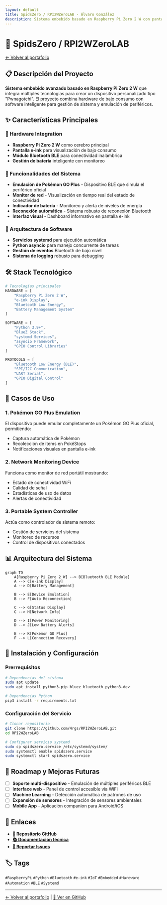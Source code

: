 ```yaml
---
layout: default
title: SpidsZero / RPI2WZeroLAB - Álvaro González
description: Sistema embebido basado en Raspberry Pi Zero 2 W con pantalla e-ink y Bluetooth
---
```


# 🧩 SpidsZero / RPI2WZeroLAB

[← Volver al portafolio](../)

## 📋 Descripción del Proyecto

**Sistema embebido avanzado basado en Raspberry Pi Zero 2 W** que integra múltiples tecnologías para crear un dispositivo personalizado tipo "Pwnagotchi". El proyecto combina hardware de bajo consumo con software inteligente para gestión de sistema y emulación de periféricos.

## ✨ Características Principales

### 🔷 Hardware Integration
- **Raspberry Pi Zero 2 W** como cerebro principal
- **Pantalla e-ink** para visualización de bajo consumo
- **Módulo Bluetooth BLE** para conectividad inalámbrica
- **Gestión de batería** inteligente con monitoreo

### 🔷 Funcionalidades del Sistema
- **Emulación de Pokémon GO Plus** - Dispositivo BLE que simula el periférico oficial
- **Monitor de red** - Visualización en tiempo real del estado de conectividad
- **Indicador de batería** - Monitoreo y alerta de niveles de energía
- **Reconexión automática** - Sistema robusto de reconexión Bluetooth
- **Interfaz visual** - Dashboard informativo en pantalla e-ink

### 🔷 Arquitectura de Software
- **Servicios systemd** para ejecutión automática
- **Python asyncio** para manejo concurrente de tareas
- **Gestión de eventos** Bluetooth de bajo nivel
- **Sistema de logging** robusto para debugging

## 🛠️ Stack Tecnológico

```python
# Tecnologías principales
HARDWARE = [
    "Raspberry Pi Zero 2 W",
    "e-ink Display",
    "Bluetooth Low Energy",
    "Battery Management System"
]

SOFTWARE = [
    "Python 3.9+",
    "BlueZ Stack",
    "systemd Services", 
    "asyncio Framework",
    "GPIO Control Libraries"
]

PROTOCOLS = [
    "Bluetooth Low Energy (BLE)",
    "SPI/I2C Communication",
    "UART Serial",
    "GPIO Digital Control"
]
```

## 🚀 Casos de Uso

### **1. Pokémon GO Plus Emulation**
El dispositivo puede emular completamente un Pokémon GO Plus oficial, permitiendo:
- Captura automática de Pokémon
- Recolección de items en PokéStops
- Notificaciones visuales en pantalla e-ink

### **2. Network Monitoring Device**
Funciona como monitor de red portátil mostrando:
- Estado de conectividad WiFi
- Calidad de señal
- Estadísticas de uso de datos
- Alertas de conectividad

### **3. Portable System Controller**
Actúa como controlador de sistema remoto:
- Gestión de servicios del sistema
- Monitoreo de recursos
- Control de dispositivos conectados

## 📊 Arquitectura del Sistema

```mermaid
graph TD
    A[Raspberry Pi Zero 2 W] --> B[Bluetooth BLE Module]
    A --> C[e-ink Display]
    A --> D[Battery Management]
    
    B --> E[Device Emulation]
    B --> F[Auto Reconnection]
    
    C --> G[Status Display]
    C --> H[Network Info]
    
    D --> I[Power Monitoring]
    D --> J[Low Battery Alerts]
    
    E --> K[Pokémon GO Plus]
    F --> L[Connection Recovery]
```

## 🔧 Instalación y Configuración

### Prerrequisitos
```bash
# Dependencias del sistema
sudo apt update
sudo apt install python3-pip bluez bluetooth python3-dev

# Dependencias Python
pip3 install -r requirements.txt
```

### Configuración del Servicio
```bash
# Clonar repositorio
git clone https://github.com/4rgs/RPI2WZeroLAB.git
cd RPI2WZeroLAB

# Configurar servicio systemd
sudo cp spidszero.service /etc/systemd/system/
sudo systemctl enable spidszero.service
sudo systemctl start spidszero.service
```

## 🎯 Roadmap y Mejoras Futuras

- [ ] **Soporte multi-dispositivo** - Emulación de múltiples periféricos BLE
- [ ] **Interface web** - Panel de control accesible vía WiFi
- [ ] **Machine Learning** - Detección automática de patrones de uso
- [ ] **Expansión de sensores** - Integración de sensores ambientales
- [ ] **Mobile App** - Aplicación companion para Android/iOS

## 🔗 Enlaces

- **[📁 Repositorio GitHub](https://github.com/4rgs/RPI2WZeroLAB)**
- **[📚 Documentación técnica](https://github.com/4rgs/RPI2WZeroLAB/wiki)**
- **[🐛 Reportar Issues](https://github.com/4rgs/RPI2WZeroLAB/issues)**

## 🏷️ Tags

`#RaspberryPi` `#Python` `#Bluetooth` `#e-ink` `#IoT` `#Embedded` `#Hardware` `#Automation` `#BLE` `#Systemd`

---

[← Volver al portafolio](../) | [🔗 Ver en GitHub](https://github.com/4rgs/RPI2WZeroLAB)